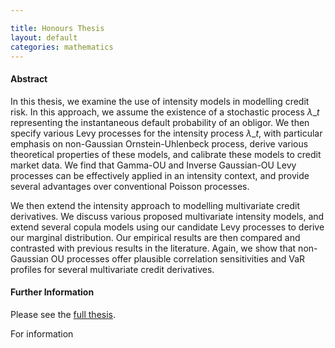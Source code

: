 ```yaml
---

title: Honours Thesis
layout: default
categories: mathematics
---
```


#### Abstract

In this thesis, we examine the use of intensity models in modelling credit risk. In this approach, we assume the existence of a stochastic process $\lambda\_t$ representing the instantaneous default probability of an obligor.  We then specify various Levy processes for the intensity process $\lambda\_t$, with particular emphasis on non-Gaussian Ornstein-Uhlenbeck process, derive various theoretical properties of these models, and calibrate these models to credit market data.  We find that Gamma-OU and Inverse Gaussian-OU Levy processes can be effectively applied in an intensity context, and provide several advantages over conventional Poisson processes.   

We then extend the intensity approach to modelling multivariate credit derivatives.  We discuss various proposed multivariate intensity models, and extend several copula models using our candidate Levy processes to derive our marginal distribution.  Our empirical results are then compared and contrasted with previous results in the literature.  Again, we show that non-Gaussian OU processes offer plausible correlation sensitivities and VaR profiles for several multivariate credit derivatives.

#### Further Information

Please see the [full thesis](/PDFs/AndrewTulloch-HonoursThesis.pdf).

For information 

